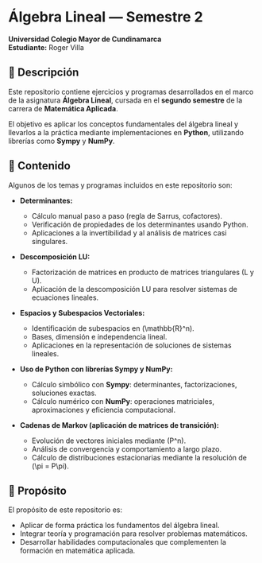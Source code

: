 # Álgebra Lineal — Semestre 2  
**Universidad Colegio Mayor de Cundinamarca**  
**Estudiante:** Roger Villa  

## 📘 Descripción
Este repositorio contiene ejercicios y programas desarrollados en el marco de la asignatura **Álgebra Lineal**, cursada en el **segundo semestre** de la carrera de **Matemática Aplicada**.  

El objetivo es aplicar los conceptos fundamentales del álgebra lineal y llevarlos a la práctica mediante implementaciones en **Python**, utilizando librerías como **Sympy** y **NumPy**.  

## 📂 Contenido
Algunos de los temas y programas incluidos en este repositorio son:  

- **Determinantes:**  
  - Cálculo manual paso a paso (regla de Sarrus, cofactores).  
  - Verificación de propiedades de los determinantes usando Python.  
  - Aplicaciones a la invertibilidad y al análisis de matrices casi singulares.  

- **Descomposición LU:**  
  - Factorización de matrices en producto de matrices triangulares (L y U).  
  - Aplicación de la descomposición LU para resolver sistemas de ecuaciones lineales.  

- **Espacios y Subespacios Vectoriales:**  
  - Identificación de subespacios en \(\mathbb{R}^n\).  
  - Bases, dimensión e independencia lineal.  
  - Aplicaciones en la representación de soluciones de sistemas lineales.  

- **Uso de Python con librerías Sympy y NumPy:**  
  - Cálculo simbólico con **Sympy**: determinantes, factorizaciones, soluciones exactas.  
  - Cálculo numérico con **NumPy**: operaciones matriciales, aproximaciones y eficiencia computacional.  

- **Cadenas de Markov (aplicación de matrices de transición):**  
  - Evolución de vectores iniciales mediante \(P^n\).  
  - Análisis de convergencia y comportamiento a largo plazo.  
  - Cálculo de distribuciones estacionarias mediante la resolución de \(\pi = P\pi\).  

## 🚀 Propósito
El propósito de este repositorio es:  
- Aplicar de forma práctica los fundamentos del álgebra lineal.  
- Integrar teoría y programación para resolver problemas matemáticos.  
- Desarrollar habilidades computacionales que complementen la formación en matemática aplicada.